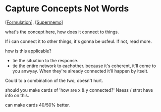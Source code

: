 # Capture Concepts Not Words
[[Formulation]], [[Supermemo]]

what's the concept here, how does it connect to things.

If i can connect it to other things, it's gonna be usfeul. If not, read more.



how is this applicable?
- tie the situation to the response.
- tie the entire network to eachother. because it's coherent, it'll come to you anwyay. When they're already connected it'll happen by itselt. 

Could to a combination of the two, doesn't hurt.

should you make cards of 'how are x & y connected?' 
Naess / strat have info on this.

can make cards 40/50% better.



[//begin]: # "Autogenerated link references for markdown compatibility"
[Formulation]: formulation "Formulation"
[Supermemo]: SuperMemo "SuperMemo"
[//end]: # "Autogenerated link references"
